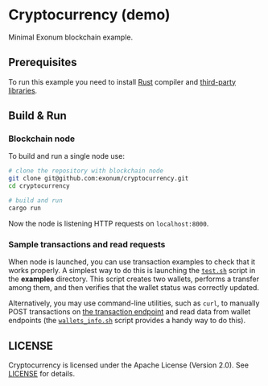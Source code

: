 # Cryptocurrency (demo)

Minimal Exonum blockchain example.

## Prerequisites

To run this example you need to install [Rust](https://www.rust-lang.org/en-US/)
compiler and [third-party libraries](http://exonum.com/doc/get-started/install/).

## Build & Run

### Blockchain node

To build and run a single node use:

```sh
# clone the repository with blockchain node
git clone git@github.com:exonum/cryptocurrency.git
cd cryptocurrency

# build and run
cargo run
```

Now the node is listening HTTP requests on `localhost:8000`.

### Sample transactions and read requests

When node is launched, you can use transaction examples to check that it works properly.
A simplest way to do this is launching the [`test.sh`](examples/test.sh)
script in the **examples** directory. This script creates two wallets, performs a transfer
among them, and then verifies that the wallet status was correctly updated.

Alternatively, you may use command-line utilities, such as `curl`, to manually POST transactions
on [the transaction endpoint](http://127.0.0.1:8000/api/services/cryptocurrency/v1/wallets/transaction)
and read data from wallet endpoints (the [`wallets_info.sh`](examples/wallets_info.sh) script
provides a handy way to do this).

## LICENSE

Cryptocurrency is licensed under the Apache License (Version 2.0). See [LICENSE](LICENSE) for details.
